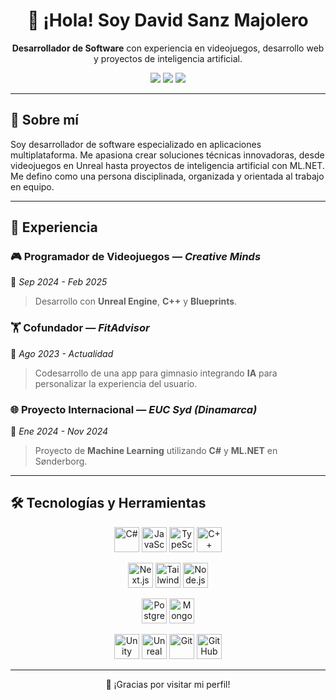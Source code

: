 <h1 align="center">👋 ¡Hola! Soy David Sanz Majolero</h1>

<p align="center">
  <b>Desarrollador de Software</b> con experiencia en videojuegos, desarrollo web y proyectos de inteligencia artificial.
</p>

<p align="center">
  <a href="mailto:davidsanzmajolero@gmail.com"><img src="https://img.shields.io/badge/email-davidsanzmajolero@gmail.com-red?style=for-the-badge&logo=gmail&logoColor=white" /></a>
  <a href="https://www.linkedin.com/in/david-sanz-majolero"><img src="https://img.shields.io/badge/LinkedIn-David%20Sanz%20Majolero-blue?style=for-the-badge&logo=linkedin" /></a>
  <a href="https://github.com/daviidsaanz"><img src="https://img.shields.io/badge/GitHub-daviidsaanz-black?style=for-the-badge&logo=github&logoColor=white" /></a>
</p>

---

## 🧠 Sobre mí

Soy desarrollador de software especializado en aplicaciones multiplataforma. Me apasiona crear soluciones técnicas innovadoras, desde videojuegos en Unreal hasta proyectos de inteligencia artificial con ML.NET. Me defino como una persona disciplinada, organizada y orientada al trabajo en equipo.

---

## 💼 Experiencia

### 🎮 Programador de Videojuegos — *Creative Minds*  
📅 *Sep 2024 - Feb 2025*  
> Desarrollo con **Unreal Engine**, **C++** y **Blueprints**.

### 🏋️ Cofundador — *FitAdvisor*  
📅 *Ago 2023 - Actualidad*  
> Codesarrollo de una app para gimnasio integrando **IA** para personalizar la experiencia del usuario.

### 🌐 Proyecto Internacional — *EUC Syd (Dinamarca)*  
📅 *Ene 2024 - Nov 2024*  
> Proyecto de **Machine Learning** utilizando **C#** y **ML.NET** en Sønderborg.

---

## 🛠 Tecnologías y Herramientas

<p align="center">
  <!-- Lenguajes -->
  <img src="https://cdn.jsdelivr.net/gh/devicons/devicon/icons/csharp/csharp-original.svg" height="40" alt="C#" />
  <img src="https://cdn.jsdelivr.net/gh/devicons/devicon/icons/javascript/javascript-original.svg" height="40" alt="JavaScript" />
  <img src="https://cdn.jsdelivr.net/gh/devicons/devicon/icons/typescript/typescript-original.svg" height="40" alt="TypeScript" />
  <img src="https://cdn.jsdelivr.net/gh/devicons/devicon/icons/cplusplus/cplusplus-original.svg" height="40" alt="C++" />
</p>

<p align="center">
  <!-- Frameworks y estilos -->
  <img src="https://cdn.jsdelivr.net/gh/devicons/devicon/icons/nextjs/nextjs-original.svg" height="40" alt="Next.js" />
  <img src="https://upload.wikimedia.org/wikipedia/commons/d/d5/Tailwind_CSS_Logo.svg" height="40" alt="Tailwind CSS" />
  <img src="https://cdn.jsdelivr.net/gh/devicons/devicon/icons/nodejs/nodejs-original.svg" height="40" alt="Node.js" />
</p>

<p align="center">
  <!-- Bases de datos -->
  <img src="https://cdn.jsdelivr.net/gh/devicons/devicon/icons/postgresql/postgresql-original.svg" height="40" alt="PostgreSQL" />
  <img src="https://cdn.jsdelivr.net/gh/devicons/devicon/icons/mongodb/mongodb-original.svg" height="40" alt="MongoDB" />
</p>

<p align="center">
  <!-- Engines y control de versiones -->
  <img src="https://cdn.jsdelivr.net/gh/devicons/devicon/icons/unity/unity-original.svg" height="40" alt="Unity" />
  <img src="https://cdn.jsdelivr.net/gh/devicons/devicon/icons/unrealengine/unrealengine-original.svg" height="40" alt="Unreal Engine" />
  <img src="https://cdn.jsdelivr.net/gh/devicons/devicon/icons/git/git-original.svg" height="40" alt="Git" />
  <img src="https://cdn.jsdelivr.net/gh/devicons/devicon/icons/github/github-original.svg" height="40" alt="GitHub" />
</p>

---

<p align="center">
  🚀 ¡Gracias por visitar mi perfil!
</p>
